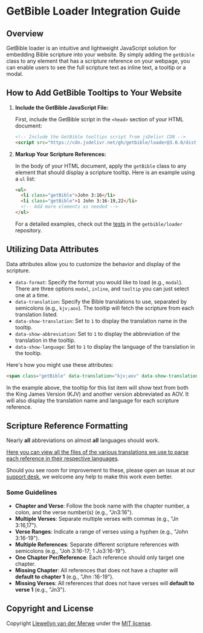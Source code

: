 # GetBible Loader Integration Guide

## Overview

GetBible loader is an intuitive and lightweight JavaScript solution for embedding Bible scripture into your website. By simply adding the `getBible` class to any element that has a scripture reference on your webpage, you can enable users to see the full scripture text as inline text, a tooltip or a modal.

## How to Add GetBible Tooltips to Your Website

1. **Include the GetBible JavaScript File:**

   First, include the GetBible script in the `<head>` section of your HTML document:

   ```html
   <!-- Include the GetBible tooltips script from jsDelivr CDN -->
   <script src="https://cdn.jsdelivr.net/gh/getbible/loader@3.0.0/dist/js/getBible.min.js"></script>
   ```

2. **Markup Your Scripture References:**

   In the body of your HTML document, apply the `getBible` class to any element that should display a scripture tooltip. Here is an example using a `ul` list:

   ```html
   <ul>
     <li class="getBible">John 3:16</li>
     <li class="getBible">1 John 3:16-19,22</li>
     <!-- Add more elements as needed -->
   </ul>
   ```

   For a detailed examples, check out the [tests](https://git.vdm.dev/getBible/loader/src/branch/master/tests/) in the `getbible/loader` repository.

## Utilizing Data Attributes

Data attributes allow you to customize the behavior and display of the scripture.

- `data-format`: Specify the format you would like to load (e.g., `modal`). There are three options `modal`, `inline`, and `tooltip` you can just select one at a time.
- `data-translation`: Specify the Bible translations to use, separated by semicolons (e.g., `kjv;aov`). The tooltip will fetch the scripture from each translation listed.
- `data-show-translation`: Set to `1` to display the translation name in the tooltip.
- `data-show-abbreviation`: Set to `1` to display the abbreviation of the translation in the tooltip.
- `data-show-language`: Set to `1` to display the language of the translation in the tooltip.

Here's how you might use these attributes:

```html
<span class="getBible" data-translation="kjv;aov" data-show-translation="1" data-show-language="1">John 3:16,19</span>
```

In the example above, the tooltip for this list item will show text from both the King James Version (KJV) and another version abbreviated as AOV. It will also display the translation name and language for each scripture reference.

## Scripture Reference Formatting

Nearly **all** abbreviations on almost **all** languages should work.

[Here you can view all the files of the various translations we use to parse each reference in their respective languages](https://git.vdm.dev/getBible/librarian/src/branch/master/src/getbible/data).

Should you see room for improvement to these, please open an issue at our [support desk](https://git.vdm.dev/getBible/support/issues), we welcome any help to make this work even better.

### Some Guidelines

- **Chapter and Verse**: Follow the book name with the chapter number, a colon, and the verse number(s) (e.g., "Jn3:16").
- **Multiple Verses**: Separate multiple verses with commas (e.g., "Jn 3:16,17").
- **Verse Ranges**: Indicate a range of verses using a hyphen (e.g., "John 3:16-19").
- **Multiple References**: Separate different scripture references with semicolons (e.g., "Joh 3:16-17; 1 Jo3:16-19").
- **One Chapter Per/Reference**: Each reference should only target one chapter.
- **Missing Chapter**: All references that does not have a chapter will **default to chapter 1** (e.g., "Jhn :16-19").
- **Missing Verses**: All references that does not have verses will **default to verse 1** (e.g., "Jn3").

## Copyright and License

Copyright [Llewellyn van der Merwe](https://getBible.net) under the [MIT license](LICENSE.md).
